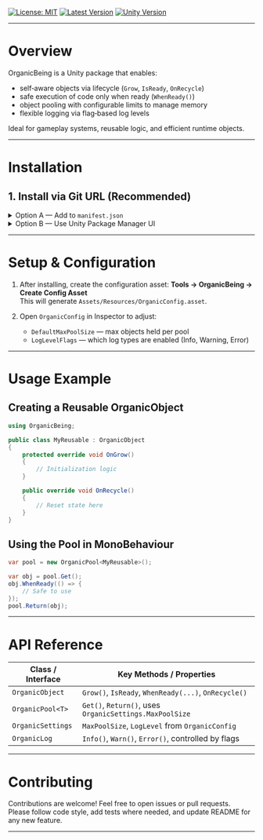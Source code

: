 [![License: MIT](https://img.shields.io/badge/License-MIT-blue.svg)](LICENSE) [![Latest Version](https://img.shields.io/github/v/tag/ngqbac/OrganicBeing)](https://github.com/ngqbac/OrganicBeing) [![Unity Version](https://img.shields.io/badge/Unity-2022.3%20LTS-blue)](https://unity.com/releases/2022-3)  

---
# Overview

OrganicBeing is a Unity package that enables:

- self‑aware objects via lifecycle (`Grow`, `IsReady`, `OnRecycle`)  
- safe execution of code only when ready (`WhenReady()`)  
- object pooling with configurable limits to manage memory  
- flexible logging via flag‑based log levels  

Ideal for gameplay systems, reusable logic, and efficient runtime objects.

---

# Installation

## 1. Install via Git URL (Recommended)

<details>
<summary> Option A — Add to <code>manifest.json</code></summary>

Open `Packages/manifest.json` and add:

```json
"com.bacnq.organicbeing": "https://github.com/yourusername/OrganicBeing.git"
```

</details>

<details>
<summary> Option B — Use Unity Package Manager UI</summary>

1. In Unity Editor, go to **Window → Package Manager**  
2. Click the **+** (plus) button → **Add package from Git URL...**  
3. Paste:

   ```
   https://github.com/yourusername/OrganicBeing.git
   ```

4. Click **Add**

</details>

---

# Setup & Configuration

1. After installing, create the configuration asset: **Tools → OrganicBeing → Create Config Asset**  
   This will generate `Assets/Resources/OrganicConfig.asset`.

2. Open `OrganicConfig` in Inspector to adjust:  
   - `DefaultMaxPoolSize` — max objects held per pool  
   - `LogLevelFlags` — which log types are enabled (Info, Warning, Error)

---

# Usage Example

## Creating a Reusable OrganicObject

```csharp
using OrganicBeing;

public class MyReusable : OrganicObject
{
    protected override void OnGrow()
    {
        // Initialization logic
    }

    public override void OnRecycle()
    {
        // Reset state here
    }
}
```

## Using the Pool in MonoBehaviour

```csharp
var pool = new OrganicPool<MyReusable>();

var obj = pool.Get();
obj.WhenReady(() => {
    // Safe to use
});
pool.Return(obj);
```

---

# API Reference

| Class / Interface       | Key Methods / Properties                             |
|-------------------------|------------------------------------------------------|
| `OrganicObject`         | `Grow()`, `IsReady`, `WhenReady(...)`, `OnRecycle()` |
| `OrganicPool<T>`        | `Get()`, `Return()`, uses `OrganicSettings.MaxPoolSize` |
| `OrganicSettings`       | `MaxPoolSize`, `LogLevel` from `OrganicConfig`      |
| `OrganicLog`            | `Info()`, `Warn()`, `Error()`, controlled by flags   |

---

# Contributing

Contributions are welcome! Feel free to open issues or pull requests.  
Please follow code style, add tests where needed, and update README for any new feature.

---